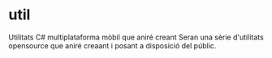 util
====

Utilitats C# multiplataforma mòbil que aniré creant
Seran una sèrie d'utilitats opensource que aniré creaant i posant a disposició del públic.
